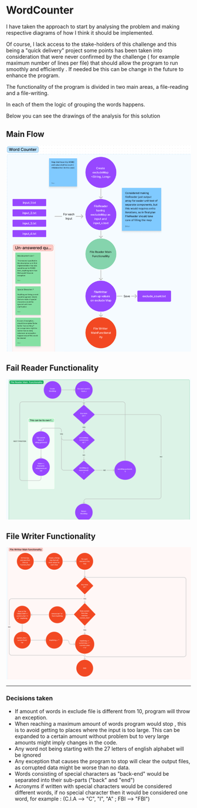 # WordCounter

I have taken the approach to start by analysing the problem and making respective diagrams of how I think it should be implemented. 

Of course, I lack access to the stake-holders of this challenge and this being a "quick delivery" project some points has been taken into consideration that were never confirmed by the challenge ( for example maximum number of lines per file)  that should allow the program to run smoothly and efficiently . If needed be this can be change in the future to enhance the program.

The functionality of the program is divided in two main areas, a file-reading and a file-writing. 

In each of them the logic of grouping the words happens. 

Below you can see the drawings of the analysis for this solution 
## Main Flow
![img.png](docs/main_flow.png)
## Fail Reader Functionality 
![img.png](docs/file_reader.png)
## File Writer Functionality 
![img.png](docs/file_writer.png)

----
### Decisions taken 
- If amount of words in exclude file is different from 10, program will throw an exception.
- When reaching a maximum amount of words program would stop , this is to avoid getting to places where the input is too large. This can be expanded to a certain amount without problem but to very large amounts might imply changes in the code.
- Any word not being starting with the 27 letters of english alphabet will be ignored
- Any exception that causes the program to stop will clear the output files, as corrupted data might be worse than no data.
- Words consisting of special characters as "back-end" would be separated into their sub-parts ("back" and "end")
- Acronyms if written with special characters would be considered different words, if no special character then it would be considered one word,  for example : (C.I.A --> "C", "I", "A" ; FBI --> "FBI")

